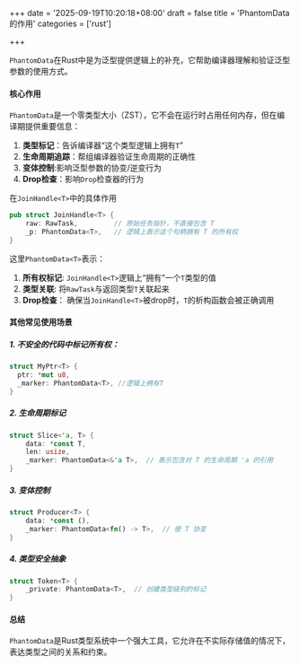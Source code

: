 +++
date = '2025-09-19T10:20:18+08:00'
draft = false
title = 'PhantomData的作用'
categories = ['rust']

+++

`PhantomData`在Rust中是为泛型提供逻辑上的补充，它帮助编译器理解和验证泛型参数的使用方式。

#### 核心作用

`PhantomData`是一个零类型大小（ZST），它不会在运行时占用任何内存，但在编译期提供重要信息：

1. **类型标记**：告诉编译器“这个类型逻辑上拥有`T`”
2. **生命周期追踪**：帮组编译器验证生命周期的正确性
3. **变体控制**:影响泛型参数的协变/逆变行为
4. **Drop检查**：影响`Drop`检查器的行为

在`JoinHandle<T>`中的具体作用

```rust
pub struct JoinHandle<T> {
    raw: RawTask,         // 原始任务指针，不直接包含 T
    _p: PhantomData<T>,   // 逻辑上表示这个句柄拥有 T 的所有权
}
```

这里`PhantomData<T>`表示：

1. **所有权标记**: `JoinHandle<T>`逻辑上“拥有”一个`T`类型的值
2. **类型关联**: 将`RawTask`与返回类型`T`关联起来
3. **Drop检查**： 确保当`JoinHandle<T>`被drop时，`T`的析构函数会被正确调用

#### 其他常见使用场景

##### 1. 不安全的代码中标记所有权：

```rust
struct MyPtr<T> {
  ptr: *mut u8,
  _marker: PhantomData<T>, //逻辑上拥有T
}
```

##### 2. 生命周期标记

```rust
struct Slice<'a, T> {
    data: *const T,
    len: usize,
    _marker: PhantomData<&'a T>,  // 表示包含对 T 的生命周期 'a 的引用
}
```

##### 3. 变体控制

```rust
struct Producer<T> {
    data: *const (),
    _marker: PhantomData<fn() -> T>,  // 使 T 协变
}
```

##### 4. 类型安全抽象

```rust
struct Token<T> {
    _private: PhantomData<T>,  // 创建类型级别的标记
}
```

#### 总结

`PhantomData`是Rust类型系统中一个强大工具，它允许在不实际存储值的情况下，表达类型之间的关系和约束。
